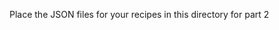 Place the JSON files for your recipes in this directory for part 2

<script type="application/ld+json">{"@context": "https://schema.org","@graph": [
{"@id": "/recipe/sokkoritang#sso/recipe","@context": "https://schema.org","@type": "Recipe","mainEntityOfPage": "https://www.maangchi.com/recipe/sokkoritang","url": "https://www.maangchi.com/recipe/sokkoritang","sameAs": [
"https://www.maangchi.com/?p=84283"
],"name": "Oxtail soup (Sokkoritang: \uc18c\uaf2c\ub9ac\ud0d5)","description": "Hello everybody! Today&#039;s recipe is for Korean style oxtail soup (called sokkoritang: \uc18c\uaf2c\ub9ac\ud0d5 in Korean)! Many of you have requested this recipe over years but eventually today&#039;s the day that I release it! It&#039;s one of my new cookbook recipes, so some of you who have my book will be excited to open...","aggregateRating": {"@context": "https://schema.org","@type": "AggregateRating","ratingValue": 5,"ratingCount": 14937,"worstRating": 1,"bestRating": 5
},"text": "Hello everybody! Today&#039;s recipe is for Korean style oxtail soup (called sokkoritang: \uc18c\uaf2c\ub9ac\ud0d5 in Korean)! Many of you have requested this recipe over years but eventually today&#039;s the day that I release it! It&#039;s one of my new cookbook recipes, so some of you who have my book will be excited to open the page! For those who don&#039;t have my book, don&#039;t worry much because I plan to make videos for many of the recipes eventually. Today while I was editing the video, I thought oxtail soup is perfect for the weather like today. New York is suddenly getting cold! You can warm up your body and spirit with a large bowl of oxtail soup, rice, and kkakdugi! Oxtail has lots of soft and juicy meat inside, so it&#039;s very popular among Koreans. The soup by itself is clear and not greasy, so you will feel refreshing after eating it. To get clear broth, you will have to clean the bones by soaking them in cold water, and blanching, and washing in cold water. This process is very important to make this soup. Another tip for this recipe is that you shouldn&#039;t cook too long. I found out 2 hours simmering is perfect after cleaning the bones so that the tender meat is still intact to the bone. Enjoy the recipe and be warm and happy in coming winter time! Ingredients. Serves 4 For the oxtail broth: 2&frac12; pounds to 3 pounds sliced oxtail. 1&frac12; pounds Korean radish (or daikon), peeled and cut in half lengthwise, if you use daikon, you don&#039;t have to cut in half lengthwise. 4 garlic cloves, minced. kosher salt For seasoning paste (optional): 1 garlic clove, minced. 1 tablespoon soy sauce 2 tablespoons gochu-garu (Korean hot pepper flakes) 1 tablespoon toasted sesame oil For serving: 1 daepa (large green onion), or 4 to 6 green onions, chopped. kosher salt ground black pepper Directions. Make the oxtail broth: Trim away and discard any excess solid fat attached to the oxtail pieces. Place the oxtails in a large bowl and rinse a few times with cold water to remove any bone fragments. Cover with cold water and soak at least for 3 hours up to overnight, changing the water a few times. Bring 10 cups water to a boil in a heavy and large pot over medium high heat. Add the oxtails and blanch for 12 minutes. Foam and bubbles will float on the surface and the water will be brownish. Drain and rinse the bones thoroughly. Wash out the pot. Add the oxtail bones, radish, garlic, 2 teaspoons salt, and 16 cups water. Cover and cook over medium high heat for 20 to 25 minutes until it comes to a rolling boil. Turn down the heat to between medium and medium low. Simmer for about 2 hours until the radish is fully cooked and the meat is very tender but still attached to the bones. Remove the pot from the heat. Transfer the bones and radish to a bowl and let cool. Put the bones in an airtight container and refrigerate. Cut the radish into about &frac12; inch thick bite-size pieces. Put the radish in an airtight container and refrigerate. Let the broth cool down to room temperature. Refrigerate for several hours or overnight, until the fat floats to the top and solidifies. If it&#039;s cold outside, you can let it cool down on your porch, windowsill, or balcony. Once the broth has cooled and the fat solidified on top, remove the fat with a skimmer and discard. You should be left with 9 to 12 cups of bone broth. Make the seasoning paste: Combine the soy sauce, toasted sesame oil, garlic, and hot pepper flakes in a bowl and mix well. Cover and refrigerate. Serve. Serve in a soup bowl: Add the oxtail bones to the pot of broth and bring to a boil over high heat. For each serving, put about &frac14; cup chopped daepa in a large ceramic bowl. Top with 6 or 7 pieces of radish. Add a few bones and ladle the hot broth over top. Serve with the seasoning paste (if using), and set bowls of salt and ground black pepper on the table. Serve with rice and kkakdugi or any fermented kimchi. Everyone can add salt and pepper to their taste. Serve in a Korean earthenware bowl (ttukbaegi): Place about &frac14; cup chopped daepa in an earthenware bowl and add 6 or 7 radish pieces on top. Then add a few bones. Add some broth and heat the bowl directly on the stove over high heat until it is bubbling. Add the seasoning paste (if using) and mix it in. Set bowls of salt and ground black pepper on the table. Serve with rice and kkakdugi or any fermented kimchi. Everyone can add salt and pepper to their taste.","image": [
{"@context": "https://schema.org","@type": "ImageObject","url": "https://i.ytimg.com/vi/waEOAvyBr9o/maxresdefault.jpg?meta=og:image","width": 1280,"height": 720
}],"video": [
{"@id": "https://www.youtube.com/embed/waEOAvyBr9o#sso/video-object"
}],"publisher": [
{"@id": "/9742511fc05bd01bd12ed2c582837de4#sso/person"
}],"headline": "Oxtail soup (Sokkoritang: \uc18c\uaf2c\ub9ac\ud0d5)","keywords": "homemade oxtail soup recipe, \uc18c\uaf2c\ub9ac \uaf2c\ub9ac\uacf0\ud0d5, \uc18c\uaf2c\ub9ac\uacf0\ud0d5, \uc18c\uaf2c\ub9ac\ud0d5, Korean cooking, Korean cuisine, korean food, Korean recipes, Maangchi recipes, oxtail soup, oxtail soup Korean, oxtail soup recipe, sokkoritang","isFamilyFriendly": true,"inLanguage": "en_US","thumbnailUrl": "https://i.ytimg.com/vi/waEOAvyBr9o/maxresdefault.jpg?meta=og:image","commentCount": 13,"comment": [
{"@context": "https://schema.org","@type": "Comment","url": "https://www.maangchi.com/recipe/sokkoritang/comment-page-1#comment-51031","dateCreated": "2020-05-31T18:29:41-04:00","description": "I made your recipe today and somehow at the end of cooling the broth, I realized the juice has decreased.&hellip;","author": {"@context": "https://schema.org","@type": "Person","name": "nn0106"
}}],"recipeCuisine": "Korean","recipeCategory": "Main course"
},{"@id": "https://www.youtube.com/embed/waEOAvyBr9o#sso/video-object","@context": "https://schema.org","@type": "VideoObject","url": "https://www.youtube.com/embed/waEOAvyBr9o","name": "Oxtail Soup (Sokkoritang: \uc18c\uaf2c\ub9ac\ud0d5): Spicy and Non Spicy Versions","description": "Hello everybody! Today's recipe is for Korean style oxtail soup (called sokkoritang: \uc18c\uaf2c\ub9ac\ud0d5 in Korean)! Many of you have requested this recipe over years but e...","fileFormat": "text/html","width": "1280","height": "720","duration": "PT14M24S","uploadDate": "2019-11-13T00:00:00+00:00","thumbnailUrl": "https://i.ytimg.com/vi/waEOAvyBr9o/maxresdefault.jpg?meta=og:image","embedUrl": "https://www.youtube.com/embed/waEOAvyBr9o","keywords": "Korean food, Korean cooking, Maangchi, oxtail soup, oxtail soup recipe, sokkoritang, \uc18c\uaf2c\ub9ac\ud0d5, oxtail soup Korean, homemade oxtail soup recipe, \uc18c\uaf2c\ub9ac \uaf2c\ub9ac\uacf0\ud0d5, \uc18c\uaf2c\ub9ac\uacf0\ud0d5"
},{"@id": "/9742511fc05bd01bd12ed2c582837de4#sso/person","@context": "https://schema.org","@type": "Person","url": "https://www.maangchi.com","name": "Maangchi","image": [
{"@context": "https://schema.org","@type": "ImageObject","url": "https://secure.gravatar.com/avatar/c6a86ca58399fc225413e4bb69c7d96b.jpg?d=mp&s=1200","width": 1200,"height": 1200
}]
}]
}</script>

<script type="application/ld+json">{"name":"Bacon and Eggs Breakfast inspired by Howl's Moving Castle \u2014 Binging With Babish","url":"https://www.bingingwithbabish.com/recipes/orangemochafrapp-fpm9l","datePublished":"2019-06-04T11:31:11-0500","dateModified":"2019-12-05T16:47:22-0600","headline":"Bacon and Eggs Breakfast inspired by Howl's Moving Castle","author":"Emilija Saxe","publisher":{"name":"Binging With Babish","logo":{"@type":"ImageObject"},"@context":"http://schema.org","@type":"Organization"},"image":"http://static1.squarespace.com/static/590be7fd15d5dbc6bf3e22d0/590bef6f46c3c4d418c28dac/5cf69b9e244df70001cf6f9e/1575586042741/Screen+Shot+2019-06-04+at+11.27.53+AM.png?format=1500w","@context":"http://schema.org","@type":"Article"}</script>

<script type='application/ld+json' class='yoast-schema-graph yoast-schema-graph--main'>{"@context":"https://schema.org","@graph":[{"@type":"WebSite","@id":"https://seonkyounglongest.com/#website","url":"https://seonkyounglongest.com/","name":"Seonkyoung Longest","inLanguage":"en-US","description":"Asian at Home - Authentic Asian Recipes by Seonkyoung Longest","potentialAction":[{"@type":"SearchAction","target":"https://seonkyounglongest.com/?s={search_term_string}","query-input":"required name=search_term_string"}]},{"@type":"ImageObject","@id":"https://seonkyounglongest.com/fluffy-dumplings/#primaryimage","inLanguage":"en-US","url":"https://i0.wp.com/seonkyounglongest.com/wp-content/uploads/2020/02/Fluffy-Dumplings-3.jpg?fit=1500%2C844&ssl=1","width":1500,"height":844},{"@type":"WebPage","@id":"https://seonkyounglongest.com/fluffy-dumplings/#webpage","url":"https://seonkyounglongest.com/fluffy-dumplings/","name":"Fluffy Dumplings Recipe &amp; Video - Seonkyoung Longest","isPartOf":{"@id":"https://seonkyounglongest.com/#website"},"inLanguage":"en-US","primaryImageOfPage":{"@id":"https://seonkyounglongest.com/fluffy-dumplings/#primaryimage"},"datePublished":"2020-02-19T04:28:23+00:00","dateModified":"2021-10-29T05:04:36+00:00","author":{"@id":"https://seonkyounglongest.com/#/schema/person/a5d40b7a93632b94303aadd544b4e8b9"},"description":"Fluffy Dumplings! I had this fluffy dumplings while I was traveling Taiwan, it was so delicious so I had to recreate at home and share the recipes with you","potentialAction":[{"@type":"ReadAction","target":["https://seonkyounglongest.com/fluffy-dumplings/"]}]},{"@type":["Person"],"@id":"https://seonkyounglongest.com/#/schema/person/a5d40b7a93632b94303aadd544b4e8b9","name":"Seonkyoung","image":{"@type":"ImageObject","@id":"https://seonkyounglongest.com/#authorlogo","inLanguage":"en-US","url":"https://secure.gravatar.com/avatar/f6cb331043291a27309cdfcf831a28f7?s=96&d=mm&r=g","caption":"Seonkyoung"},"sameAs":["SeonkyoungLongest","SeonkyoungLongest","SeonkyoungLongest","https://twitter.com/Seonkyoung","https://youtube.com/SeonkyoungLongest","https://en.wikipedia.org/wiki/Seonkyoung_Longest"]},{"@context":"https://schema.org/","@type":"Recipe","name":"Fluffy Dumplings","description":"Fluffy &amp; fluffiest dumplings EVER!","author":{"@type":"Person","name":"Seonkyoung Longest"},"image":["https://i0.wp.com/seonkyounglongest.com/wp-content/uploads/2020/02/Fluffy-Dumplings-3.jpg?fit=225%2C127&ssl=1","https://i0.wp.com/seonkyounglongest.com/wp-content/uploads/2020/02/Fluffy-Dumplings-3.jpg?fit=260%2C146&ssl=1","https://i0.wp.com/seonkyounglongest.com/wp-content/uploads/2020/02/Fluffy-Dumplings-3.jpg?fit=320%2C180&ssl=1","https://i0.wp.com/seonkyounglongest.com/wp-content/uploads/2020/02/Fluffy-Dumplings-3.jpg?fit=1500%2C844&ssl=1"],"url":"https://seonkyounglongest.com/fluffy-dumplings/","recipeIngredient":["2 1/2 cups all purpose flour","1/2 tsp active yeast","2 tsp sugar","3/4 cup and 2 tbsp warm water","1/2 lb ground pork","1/2 lb ground chicken","2 tsp chopped garlic","3 tsp chopped ginger","2 green onions, chopped","1 tbsp shaoxing wine or rice wine","2 tbsp oyster sauce","1 tsp sesame oil","1/4 tsp black pepper\u00a0","3tbsp cooking oil","6 to 7 dumplings","1 cup water","Black sesame seeds"],"recipeInstructions":[{"@type":"HowToStep","text":"Combine flour, yeast and sugar in a standard mixer. Pour warm water and mix on a medium speed and kneed for 3 to 4 minutes or until it become a piece of dough. You can do this step in a mixing bowl by hand. \u00a0Cover the dough with plastic wrap and let it rise at a warm place for 1 hour 30 minutes.\u00a0","url":"https://seonkyounglongest.com/fluffy-dumplings/#instruction-step-1"},{"@type":"HowToStep","text":"Meanwhile, let\u2019s make the filling! Combine all ingredients for filling in a mixing bowl and stir well until they become a sticky texture filling.\u00a0","url":"https://seonkyounglongest.com/fluffy-dumplings/#instruction-step-2"},{"@type":"HowToStep","text":"After 1 hour 30 minutes, the dough should double to triple in size. Take the dough out to a work surface and roll out smoothly to a circle.\u00a0 Form the dough into a rope. Roll to into a rope that\u2019s about 1\u201d in diameter. Dust flour as needed.\u00a0Divide the dough into 2 oz pieces (1 oz for smaller dumplings) and roll each piece of dough into a small ball. Flatten in between your palm. Using a rolling pin, flatten the dough into 3\u201d circle but make sure outer edge is thiner than the center. Work 1 piece at a time, while leaving the rest covered with a clean kitchen towel.\u00a0","url":"https://seonkyounglongest.com/fluffy-dumplings/#instruction-step-3"},{"@type":"HowToStep","text":"Put 1 heaping tablespoon of filling into the center and bring the edges to top with your index finger and thumb to seal while your left thumb is pushing the filling inside.\u00a0","url":"https://seonkyounglongest.com/fluffy-dumplings/#instruction-step-4"},{"@type":"HowToStep","text":"Place sealed fluffy dumpling on a 8\u201d cast iron pan that coated with 3 tablespoons of cooking oil. Repeat with rest of the ingredients. 6 to 7 dumplings will fit into 8\u201d pan and this recipe will make 20 regular size dumplings or 40 small dumplings. Let the dumplings rest for 15 to 20 minutes without cover. This way it will prevent the dumplings from sticking to each others.\u00a0","url":"https://seonkyounglongest.com/fluffy-dumplings/#instruction-step-5"},{"@type":"HowToStep","text":"Pour 1 cup of cold water or enough water to cover 3/4 of the dumplings. Cover, bring it to boil over medium high heat. If it boils over, uncover quickly to air it out &amp; tilt the cover about 1\u201d. Finish cooking over medium high heat, until dumplings are fully cooked and crispy on the bottom, about 10 minutes.\u00a0Garnish with black sesame seeds and enjoy!","url":"https://seonkyounglongest.com/fluffy-dumplings/#instruction-step-6"}],"aggregateRating":{"@type":"AggregateRating","reviewCount":"8","ratingValue":"4.8"},"video":{"@context":"http://schema.org","@type":"VideoObject","name":"Fluffy Dumplings","description":"Fluffy Dumplings","contentUrl":"https://content.jwplatform.com/videos/wujYmEvd.mp4","thumbnailUrl":["https://content.jwplatform.com/thumbs/wujYmEvd-720.jpg"],"uploadDate":"2020-02-18"},"review":[{"@type":"Review","reviewRating":{"@type":"Rating","ratingValue":"5"},"author":{"@type":"Person","name":"Roc\u00edo"},"datePublished":"2020-02-20","reviewBody":"Hello, I wanted to make the recipe, what sauce to accompany you recommend me? Thank you"},{"@type":"Review","reviewRating":{"@type":"Rating","ratingValue":"5"},"author":{"@type":"Person","name":"Christelle"},"datePublished":"2020-07-04","reviewBody":"I was looking for ideas tu use up some leftover pizza dough, I saw your video.  I just also happened to have some homemade thai flavour meatballs in the freezer. A bit random I know but it worked so well and was so easy! I will definitely try with your full recipe soon. The result was amazing very juicy and fluffy indeed! That's a great cooking technique.\r\nObviously subscribed to your channel now!"},{"@type":"Review","reviewRating":{"@type":"Rating","ratingValue":"5"},"author":{"@type":"Person","name":"Sage"},"datePublished":"2020-08-28","reviewBody":"These were absolutely delicious! I was wondering if next time when I make them if I could make the dough and filling ahead of time and sit them in the fridge for a day or two (if I keep then separate)? What do you think?"},{"@type":"Review","reviewRating":{"@type":"Rating","ratingValue":"5"},"author":{"@type":"Person","name":"A"},"datePublished":"2020-02-23","reviewBody":"I made these fluffy dumplings and I've got to say, these speak to a whole other level of comfort food! Moist, with a great ginger flavor. The simple dipping sauce goes great. Thanks so much for sharing this recipe!!!"},{"@type":"Review","reviewRating":{"@type":"Rating","ratingValue":"5"},"author":{"@type":"Person","name":"Elaine"},"datePublished":"2020-04-29","reviewBody":"These were AWESOME.  Our family of 5 inhaled all twenty dumplings for dinner today.   Even my picky 4 yr old asked for seconds, which is a huge win!  We all love dumplings (except the 4 yr old), and the crispy texture on the bottom just sent us over the moon.  Thank you!"},{"@type":"Review","reviewRating":{"@type":"Rating","ratingValue":"5"},"author":{"@type":"Person","name":"Albert"},"datePublished":"2020-06-28","reviewBody":"Hi, what adjustments would you recommend making for a 10\u201d cast iron pan?  Thank you!"},{"@type":"Review","reviewRating":{"@type":"Rating","ratingValue":"5"},"author":{"@type":"Person","name":"Caroline"},"datePublished":"2020-11-22","reviewBody":"Amazing recipe!! The whole family devoured them - including my toddler! Mine didn\u2019t get crispy on the bottom but that was totally my fault - no fault of the recipe. The flavor is amazing, the bun is fluffy yet a little chewy and the dipping sauce was the perfect pairing. Thanks for sharing!"},{"@type":"Review","reviewRating":{"@type":"Rating","ratingValue":"3"},"author":{"@type":"Person","name":"Aimee Barker"},"datePublished":"2020-12-30","reviewBody":"Not what I expected.  They were definitely fluffy but some stuck to the bottom of the pan and tore apart.  The inside mixture smelled wonderful when mixing it but seemed bland after cooking the dumplings.  My husband liked them which is good because I have about 12 left in the freezer.  I was expecting something more like a pot sticker.  These were like meatballs wrapped in a fluffy shell.  Not sure what I did wrong."}],"datePublished":"2020-02-18","@id":"https://seonkyounglongest.com/fluffy-dumplings/#recipe","isPartOf":{"@id":"https://seonkyounglongest.com/fluffy-dumplings/#webpage"},"mainEntityOfPage":"https://seonkyounglongest.com/fluffy-dumplings/#webpage"}]}</script>
